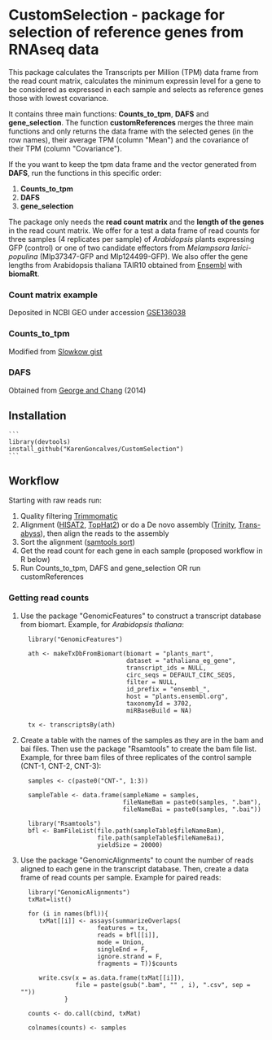 # CustomSelection - package for selection of reference genes from RNAseq data

This package calculates the Transcripts per Million (TPM) data frame from the read count matrix, calculates the minimum expressin level for a gene to be considered as expressed in each sample and selects as reference genes those with lowest covariance.

It contains three main functions: __Counts_to_tpm__, __DAFS__ and __gene_selection__. The function __customReferences__ merges the three main functions and only returns the data frame with the selected genes (in the row names), their average TPM (column "Mean") and the covariance of their TPM (column "Covariance").

If the you want to keep the tpm data frame and the vector generated from __DAFS__, run the functions in this specific order: 
1) __Counts_to_tpm__
2) __DAFS__ 
3) __gene_selection__

The package only needs the __read count matrix__ and the __length of the genes__ in the read count matrix.
We offer for a test a data frame of read counts for three samples (4 replicates per sample) of *Arabidopsis* plants expressing GFP (control) or one of two candidate effectors from *Melampsora larici-populina* (Mlp37347-GFP and Mlp124499-GFP). We also offer the gene lengths from Arabidopsis thaliana TAIR10 obtained from [Ensembl](plants.ensembl.org) with __biomaRt__.

### Count matrix example
Deposited in NCBI GEO under accession [GSE136038](https://www.ncbi.nlm.nih.gov/geo/query/acc.cgi?acc=GSE136038)

### Counts_to_tpm
Modified from [Slowkow gist](https://gist.github.com/slowkow/c6ab0348747f86e2748b)

### DAFS
Obtained from [George and Chang](https://doi.org/10.1186/1471-2105-15-92) (2014) 

## Installation

    ```
    library(devtools)
    install_github("KarenGoncalves/CustomSelection")
    ```

## Workflow

Starting with raw reads run:
1. Quality filtering [Trimmomatic](http://www.usadellab.org/cms/?page=trimmomatic)
2. Alignment ([HISAT2](https://ccb.jhu.edu/software/hisat2/index.shtml), [TopHat2](https://ccb.jhu.edu/software/tophat/index.shtml)) or do a De novo assembly ([Trinity](https://github.com/trinityrnaseq/trinityrnaseq/wiki), [Trans-abyss](https://github.com/bcgsc/transabyss)), then align the reads to the assembly
3. Sort the alignment ([samtools sort](http://samtools.sourceforge.net/))
4. Get the read count for each gene in each sample (proposed workflow in R below)
5. Run Counts_to_tpm, DAFS and gene_selection OR run customReferences


### Getting read counts

1. Use the package "GenomicFeatures" to construct a transcript database from biomart. Example, for _Arabidopsis thaliana_:

    ```
      library("GenomicFeatures")

      ath <- makeTxDbFromBiomart(biomart = "plants_mart",
                                 dataset = "athaliana_eg_gene",
                                 transcript_ids = NULL,
                                 circ_seqs = DEFAULT_CIRC_SEQS,
                                 filter = NULL,
                                 id_prefix = "ensembl_",
                                 host = "plants.ensembl.org",
                                 taxonomyId = 3702,
                                 miRBaseBuild = NA)

      tx <- transcriptsBy(ath)
    ```


2. Create a table with the names of the samples as they are in the bam and bai files. Then use the package "Rsamtools" to create the bam file list. Example, for three bam files of three replicates of the control sample (CNT-1, CNT-2, CNT-3):

    ```
      samples <- c(paste0("CNT-", 1:3))

      sampleTable <- data.frame(sampleName = samples, 
                                fileNameBam = paste0(samples, ".bam"), 
                                fileNameBai = paste0(samples, ".bai"))

      library("Rsamtools")
      bfl <- BamFileList(file.path(sampleTable$fileNameBam), 
                         file.path(sampleTable$fileNameBai), 
                         yieldSize = 20000)

    ```

3. Use the package "GenomicAlignments" to count the number of reads aligned to each gene in the transcript database. Then, create a data frame of read counts per sample. Example for paired reads:

    ```
      library("GenomicAlignments")
      txMat=list()

      for (i in names(bfl)){
         txMat[[i]] <- assays(summarizeOverlaps(
                         features = tx, 
                         reads = bfl[[i]], 
                         mode = Union, 
                         singleEnd = F, 
                         ignore.strand = F, 
                         fragments = T))$counts
                           
         write.csv(x = as.data.frame(txMat[[i]]), 
                   file = paste(gsub(".bam", "" , i), ".csv", sep = ""))
                }

      counts <- do.call(cbind, txMat)

      colnames(counts) <- samples
    ```
